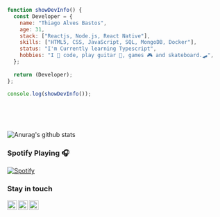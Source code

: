 ```javascript 
function showDevInfo() {  
  const Developer = {
    name: "Thiago Alves Bastos",
    age: 31,
    stack: ["Reactjs, Node.js, React Native"],
    skills: ["HTML5, CSS, JavaScript, SQL, MongoDB, Docker"],
    status: "I'm Currently learning Typescript",
    hobbies: "I 💜 code, play guitar 🎸, games 🎮 and skateboard.🛹",
  };
     
  return (Developer); 
}; 
   
console.log(showDevInfo());
 

 ``` 
      
 <br />           
 <br />       
         
      
![Anurag's github stats](https://github-readme-stats.vercel.app/api?username=the-one-who-knoccks&show_icons=true&theme=dark)
  

### Spotify Playing 🎧
[![Spotify](https://now-playing-spotify.vercel.app/api/spotify)](https://open.spotify.com/user/thiagoalves.informatica)

      
        
### Stay in touch 
 
[<img align="left" alt="the-one-who-knoccks | Twitter" width="22px" src="https://cdn.jsdelivr.net/npm/simple-icons@v3/icons/twitter.svg" />][twitter]
[<img align="left" alt="the.one.who.knoccks | LinkedIn" width="22px" src="https://cdn.jsdelivr.net/npm/simple-icons@v3/icons/linkedin.svg" />][linkedin]
[<img align="left" alt="the-one-who-knoccks | Instagram" width="22px" src="https://cdn.jsdelivr.net/npm/simple-icons@v3/icons/instagram.svg" />][instagram]

 
[twitter]: https://twitter.com/the-one-who-knoccks
[instagram]: https://instagram.com/the.one.who.knoccks
[linkedin]: https://linkedin.com/in/thiagoalves89
 
 

